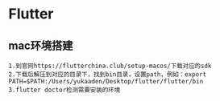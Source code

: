  # Flutter
 
 ## mac环境搭建
    1.到官网https://flutterchina.club/setup-macos/下载对应的sdk
    2.下载后解压到对应的目录下，找到bin目录，设置path，例如：export PATH=$PATH:/Users/yukaaden/Desktop/flutter/flutter/bin
    3.flutter doctor检测需要安装的环境
      
